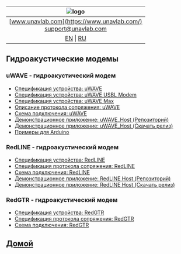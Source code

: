 
| ![logo](https://ucnl.github.io/documentation/sm_logo.png) |
| :---: |
| [www.unavlab.com](https://www.unavlab.com/) <br/> [support@unavlab.com](mailto:support@unavlab.com) |
| [EN](underwater_acoustic_modems_en.md) \| [RU](underwater_acoustic_modems_ru.md) |

## Гидроакустические модемы
### uWAVE - гидроакустический модем
* [Спецификация устройства: uWAVE](/documentation/RU/uWAVE/uWAVE_Specification_ru.md)
* [Спецификация устройства: uWAVE USBL Modem](/documentation/RU/uWAVE/uWAVE_USBL_Modem_Specification_ru.md)
* [Спецификация устройства: uWAVE Max](/documentation/RU/uWAVE/uWAVE_Max_Specification_ru.md)
* [Описание протокола сопряжения: uWAVE](/documentation/RU/uWAVE/uWAVE_Protocol_Specification_ru.md)
* [Схема подключения: uWAVE](/Docs/EN/Modems/uWAVE/uWAVE_wiring_diagram_en.pdf)
* [Демонстрационное приложение: uWAVE_Host (Репозиторий)](https://github.com/ucnl/uWAVE_Host)
* [Демонстрационное приложение: uWAVE_Host (Скачать релиз)](https://github.com/ucnl/uWAVE_Host/releases/download/1.0/uWAVE_Host.zip)
* [Примеры для Arduino](https://github.com/ucnl/uWAVE_Arduino)
<!---
* [Спецификация устройства: uWAVE (pdf)](/Docs/RU/Modems/uWAVE/uWAVE_Specification_ru.pdf)
* [Спецификация устройства: uWAVE USBL Modem (pdf)](/Docs/RU/Modems/uWAVE/uWAVE_USBL_Modem_Specification_ru.pdf)
* [Спецификация устройства: uWAVE Max (pdf)](/Docs/RU/Modems/uWAVE/uWAVE_Max_Specification_ru.pdf)
* [Описание протокола сопряжения: uWAVE (pdf)](/Docs/RU/Modems/uWAVE/uWAVE_Protocol_Specification_ru.pdf) 
-->

### RedLINE -  гидроакустический модем
* [Спецификация устройства: RedLINE](/Docs/RU/Modems/RedLINE/RedLINE_Specification_ru.pdf)
* [Спецификация протокола сопряжения: RedLINE](/Docs/RU/Modems/RedLINE/RedLINE_Protocol_Specification_ru.pdf)
* [Схема подключения: RedLINE](/Docs/RU/Modems/RedLINE/RedLINE_drawings_ru.png)
* [Демонстрационное приложение: RedLINE Host (Репозиторий)](https://github.com/ucnl/RedLINE_Host)
* [Демонстрационное приложение: RedLINE Host (Скачать релиз)](https://github.com/ucnl/RedLINE_Host/releases/download/1.0/RedLINE_Host.zip)

### RedGTR -  гидроакустический модем
* [Спецификация устройства: RedGTR](/Docs/RU/Modems/RedGTR/RedGTR_Specification_ru.pdf)
* [Спецификация протокола сопряжения: RedGTR](/Docs/RU/Modems/RedGTR/RedGTR_Protocol_Specification_ru.pdf)
* [Схема подключения: RedGTR](/Docs/RU/Modems/RedGTR/RedGTR_drawings_ru.png)

## [Домой](README_RU.md)
